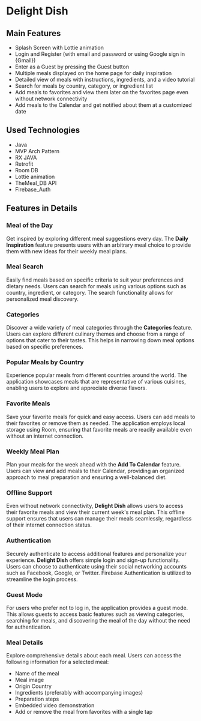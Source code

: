# Delight Dish

## Main Features

<ul>
  <li>Splash Screen with Lottie animation</li>
  <li>Login and Register (with email and password or using Google sign in {Gmail})</li>
  <li>Enter as a Guest by pressing the Guest button</li>
  <li>Multiple meals displayed on the home page for daily inspiration</li>
  <li>Detailed view of meals with instructions, ingredients, and a video tutorial</li>
  <li>Search for meals by country, category, or ingredient list</li>
  <li>Add meals to favorites and view them later on the favorites page even without network connectivity</li>
  <li>Add meals to the Calendar and get notified about them at a customized date</li>
</ul>

## Used Technologies

* Java
* MVP Arch Pattern
* RX JAVA
* Retrofit
* Room DB
* Lottie animation
* TheMeal_DB API
* Firebase_Auth


## Features in Details

### Meal of the Day

Get inspired by exploring different meal suggestions every day. The **Daily Inspiration** feature presents users with an arbitrary meal choice to provide them with new ideas for their weekly meal plans.

### Meal Search

Easily find meals based on specific criteria to suit your preferences and dietary needs. Users can search for meals using various options such as country, ingredient, or category. The search functionality allows for personalized meal discovery.

### Categories

Discover a wide variety of meal categories through the **Categories** feature. Users can explore different culinary themes and choose from a range of options that cater to their tastes. This helps in narrowing down meal options based on specific preferences.

### Popular Meals by Country

Experience popular meals from different countries around the world. The application showcases meals that are representative of various cuisines, enabling users to explore and appreciate diverse flavors.

### Favorite Meals

Save your favorite meals for quick and easy access. Users can add meals to their favorites or remove them as needed. The application employs local storage using Room, ensuring that favorite meals are readily available even without an internet connection.

### Weekly Meal Plan

Plan your meals for the week ahead with the **Add To Calendar** feature. Users can view and add meals to their Calendar, providing an organized approach to meal preparation and ensuring a well-balanced diet.

### Offline Support

Even without network connectivity, **Delight Dish** allows users to access their favorite meals and view their current week's meal plan. This offline support ensures that users can manage their meals seamlessly, regardless of their internet connection status.

### Authentication

Securely authenticate to access additional features and personalize your experience. **Delight Dish** offers simple login and sign-up functionality. Users can choose to authenticate using their social networking accounts such as Facebook, Google, or Twitter. Firebase Authentication is utilized to streamline the login process.

### Guest Mode

For users who prefer not to log in, the application provides a guest mode. This allows guests to access basic features such as viewing categories, searching for meals, and discovering the meal of the day without the need for authentication.

### Meal Details

Explore comprehensive details about each meal. Users can access the following information for a selected meal:
- Name of the meal
- Meal image
- Origin Country
- Ingredients (preferably with accompanying images)
- Preparation steps
- Embedded video demonstration
- Add or remove the meal from favorites with a single tap
